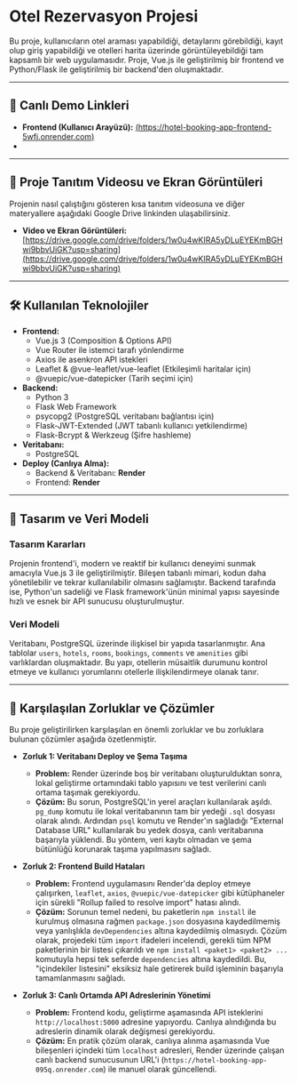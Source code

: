 # Otel Rezervasyon Projesi

Bu proje, kullanıcıların otel araması yapabildiği, detaylarını görebildiği, kayıt olup giriş yapabildiği ve otelleri harita üzerinde görüntüleyebildiği tam kapsamlı bir web uygulamasıdır. Proje, Vue.js ile geliştirilmiş bir frontend ve Python/Flask ile geliştirilmiş bir backend'den oluşmaktadır.

---

## 🚀 Canlı Demo Linkleri

*   **Frontend (Kullanıcı Arayüzü):** [(https://hotel-booking-app-frontend-5wfj.onrender.com)](https://hotel-booking-app-frontend-5wfj.onrender.com)  
*   

---

## 🎥 Proje Tanıtım Videosu ve Ekran Görüntüleri

Projenin nasıl çalıştığını gösteren kısa tanıtım videosuna ve diğer materyallere aşağıdaki Google Drive linkinden ulaşabilirsiniz.

*   **Video ve Ekran Görüntüleri:** [https://drive.google.com/drive/folders/1w0u4wKIRA5yDLuEYEKmBGHwi9bbvUiGK?usp=sharing](https://drive.google.com/drive/folders/1w0u4wKIRA5yDLuEYEKmBGHwi9bbvUiGK?usp=sharing)

---

## 🛠️ Kullanılan Teknolojiler

*   **Frontend:**
    *   Vue.js 3 (Composition & Options API)
    *   Vue Router ile istemci tarafı yönlendirme
    *   Axios ile asenkron API istekleri
    *   Leaflet & @vue-leaflet/vue-leaflet (Etkileşimli haritalar için)
    *   @vuepic/vue-datepicker (Tarih seçimi için)
*   **Backend:**
    *   Python 3
    *   Flask Web Framework
    *   psycopg2 (PostgreSQL veritabanı bağlantısı için)
    *   Flask-JWT-Extended (JWT tabanlı kullanıcı yetkilendirme)
    *   Flask-Bcrypt & Werkzeug (Şifre hashleme)
*   **Veritabanı:**
    *   PostgreSQL
*   **Deploy (Canlıya Alma):**
    *   Backend & Veritabanı: **Render**
    *   Frontend: **Render**

---

## 📝 Tasarım ve Veri Modeli

### Tasarım Kararları
Projenin frontend'i, modern ve reaktif bir kullanıcı deneyimi sunmak amacıyla Vue.js 3 ile geliştirilmiştir. Bileşen tabanlı mimari, kodun daha yönetilebilir ve tekrar kullanılabilir olmasını sağlamıştır. Backend tarafında ise, Python'un sadeliği ve Flask framework'ünün minimal yapısı sayesinde hızlı ve esnek bir API sunucusu oluşturulmuştur.

### Veri Modeli
Veritabanı, PostgreSQL üzerinde ilişkisel bir yapıda tasarlanmıştır. Ana tablolar `users`, `hotels`, `rooms`, `bookings`, `comments` ve `amenities` gibi varlıklardan oluşmaktadır. Bu yapı, otellerin müsaitlik durumunu kontrol etmeye ve kullanıcı yorumlarını otellerle ilişkilendirmeye olanak tanır.

---

## 🔧 Karşılaşılan Zorluklar ve Çözümler

Bu proje geliştirilirken karşılaşılan en önemli zorluklar ve bu zorluklara bulunan çözümler aşağıda özetlenmiştir.

*   **Zorluk 1: Veritabanı Deploy ve Şema Taşıma**
    *   **Problem:** Render üzerinde boş bir veritabanı oluşturulduktan sonra, lokal geliştirme ortamındaki tablo yapısını ve test verilerini canlı ortama taşımak gerekiyordu.
    *   **Çözüm:** Bu sorun, PostgreSQL'in yerel araçları kullanılarak aşıldı. `pg_dump` komutu ile lokal veritabanının tam bir yedeği `.sql` dosyası olarak alındı. Ardından `psql` komutu ve Render'ın sağladığı "External Database URL" kullanılarak bu yedek dosya, canlı veritabanına başarıyla yüklendi. Bu yöntem, veri kaybı olmadan ve şema bütünlüğü korunarak taşıma yapılmasını sağladı.

*   **Zorluk 2: Frontend Build Hataları**
    *   **Problem:** Frontend uygulamasını Render'da deploy etmeye çalışırken, `leaflet`, `axios`, `@vuepic/vue-datepicker` gibi kütüphaneler için sürekli "Rollup failed to resolve import" hatası alındı.
    *   **Çözüm:** Sorunun temel nedeni, bu paketlerin `npm install` ile kurulmuş olmasına rağmen `package.json` dosyasına kaydedilmemiş veya yanlışlıkla `devDependencies` altına kaydedilmiş olmasıydı. Çözüm olarak, projedeki tüm `import` ifadeleri incelendi, gerekli tüm NPM paketlerinin bir listesi çıkarıldı ve `npm install <paket1> <paket2> ...` komutuyla hepsi tek seferde `dependencies` altına kaydedildi. Bu, "içindekiler listesini" eksiksiz hale getirerek build işleminin başarıyla tamamlanmasını sağladı.

*   **Zorluk 3: Canlı Ortamda API Adreslerinin Yönetimi**
    *   **Problem:** Frontend kodu, geliştirme aşamasında API isteklerini `http://localhost:5000` adresine yapıyordu. Canlıya alındığında bu adreslerin dinamik olarak değişmesi gerekiyordu.
    *   **Çözüm:** En pratik çözüm olarak, canlıya alınma aşamasında Vue bileşenleri içindeki tüm `localhost` adresleri, Render üzerinde çalışan canlı backend sunucusunun URL'i (`https://hotel-booking-app-095q.onrender.com`) ile manuel olarak güncellendi.

